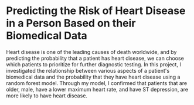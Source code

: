 # Predicting the Risk of Heart Disease in a Person Based on their Biomedical Data
Heart disease is one of the leading causes of death worldwide, and by predicting the probability that a patient has heart disease, we can choose which patients to prioritize for further diagnostic testing. In this project, I investigated the relationship between various aspects of a patient's biomedical data and the probability that they have heart disease using a random forest model. Through my model, I confirmed that patients that are older, male, have a lower maximum heart rate, and have ST depression, are more likely to have heart disease. 
